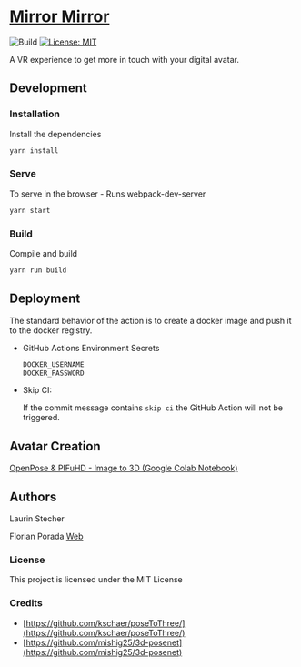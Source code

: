 # [Mirror Mirror](https://mirrormirror.florianporada.com/)

![Build](https://github.com/florianporada/mirrormirror/workflows/Build%20And%20Deploy/badge.svg)
[![License: MIT](https://img.shields.io/badge/License-MIT-yellow.svg)](https://opensource.org/licenses/MIT)

A VR experience to get more in touch with your digital avatar.

## Development

### Installation

Install the dependencies

```sh
yarn install
```

### Serve

To serve in the browser - Runs webpack-dev-server

```sh
yarn start
```

### Build

Compile and build

```sh
yarn run build
```

## Deployment

The standard behavior of the action is to create a docker image and push it to the docker registry.

- GitHub Actions Environment Secrets

  ```txt
  DOCKER_USERNAME
  DOCKER_PASSWORD
  ```

- Skip CI:

  If the commit message contains `skip ci` the GitHub Action will not be triggered.

## Avatar Creation

[OpenPose & PIFuHD - Image to 3D (Google Colab Notebook)](https://colab.research.google.com/drive/17kPOkfYs3o8D6q1441bVTFOTqiNHKzVg#scrollTo=nDHAACbvr_ca)

## Authors

Laurin Stecher
[](#)

Florian Porada
[Web](http://florianporada.com)

### License

This project is licensed under the MIT License

### Credits

- [https://github.com/kschaer/poseToThree/](https://github.com/kschaer/poseToThree/)
- [https://github.com/mishig25/3d-posenet](https://github.com/mishig25/3d-posenet)
